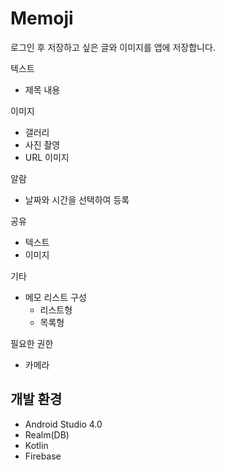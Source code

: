 # Memoji


로그인 후 저장하고 싶은 글와 이미지를 앱에 저장합니다.

텍스트
 - 제목 내용

이미지
- 갤러리
- 사진 촬영
- URL 이미지

알람
- 날짜와 시간을 선택하여 등록

공유
- 텍스트
- 이미지

기타
- 메모 리스트 구성
  - 리스트형
  - 목록형

필요한 권한
- 카메라


## 개발 환경

- Android Studio 4.0
- Realm(DB)
- Kotlin
- Firebase
